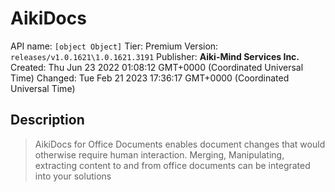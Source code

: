 # AikiDocs
API name: `[object Object]`
Tier: Premium
Version: `releases/v1.0.1621\1.0.1621.3191`
Publisher: **Aiki-Mind Services Inc.**
Created: Thu Jun 23 2022 01:08:12 GMT+0000 (Coordinated Universal Time)
Changed: Tue Feb 21 2023 17:36:17 GMT+0000 (Coordinated Universal Time)

## Description
> AikiDocs for Office Documents enables document changes that would otherwise require human interaction.  Merging, Manipulating, extracting content to and from office documents can be integrated into your solutions
